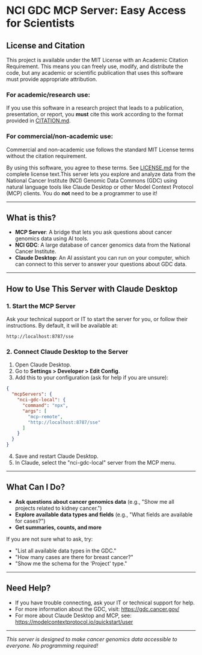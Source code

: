 # NCI GDC MCP Server: Easy Access for Scientists

## License and Citation

This project is available under the MIT License with an Academic Citation Requirement. This means you can freely use, modify, and distribute the code, but any academic or scientific publication that uses this software must provide appropriate attribution.

### For academic/research use:
If you use this software in a research project that leads to a publication, presentation, or report, you **must** cite this work according to the format provided in [CITATION.md](CITATION.md).

### For commercial/non-academic use:
Commercial and non-academic use follows the standard MIT License terms without the citation requirement.

By using this software, you agree to these terms. See [LICENSE.md](LICENSE.md) for the complete license text.This server lets you explore and analyze data from the National Cancer Institute (NCI) Genomic Data Commons (GDC) using natural language tools like Claude Desktop or other Model Context Protocol (MCP) clients. You do **not** need to be a programmer to use it!

---

## What is this?

- **MCP Server**: A bridge that lets you ask questions about cancer genomics data using AI tools.
- **NCI GDC**: A large database of cancer genomics data from the National Cancer Institute.
- **Claude Desktop**: An AI assistant you can run on your computer, which can connect to this server to answer your questions about GDC data.

---

## How to Use This Server with Claude Desktop

### 1. Start the MCP Server

Ask your technical support or IT to start the server for you, or follow their instructions. By default, it will be available at:

```
http://localhost:8787/sse
```

### 2. Connect Claude Desktop to the Server

1. Open Claude Desktop.
2. Go to **Settings > Developer > Edit Config**.
3. Add this to your configuration (ask for help if you are unsure):

```json
{
  "mcpServers": {
    "nci-gdc-local": {
      "command": "npx",
      "args": [
        "mcp-remote",
        "http://localhost:8787/sse"
      ]
    }
  }
}
```

4. Save and restart Claude Desktop.
5. In Claude, select the "nci-gdc-local" server from the MCP menu.

---

## What Can I Do?

- **Ask questions about cancer genomics data** (e.g., "Show me all projects related to kidney cancer.")
- **Explore available data types and fields** (e.g., "What fields are available for cases?")
- **Get summaries, counts, and more**

If you are not sure what to ask, try:
- "List all available data types in the GDC."
- "How many cases are there for breast cancer?"
- "Show me the schema for the 'Project' type."

---

## Need Help?

- If you have trouble connecting, ask your IT or technical support for help.
- For more information about the GDC, visit: https://gdc.cancer.gov/
- For more about Claude Desktop and MCP, see: https://modelcontextprotocol.io/quickstart/user

---

*This server is designed to make cancer genomics data accessible to everyone. No programming required!*
